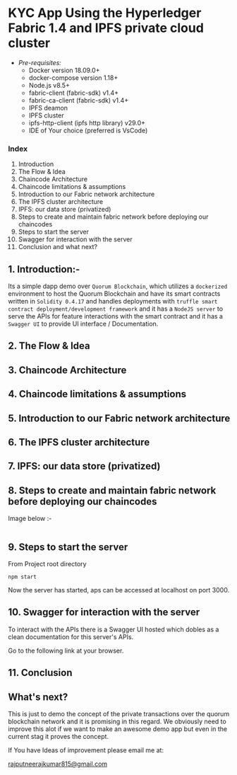 # KYC App Using the Hyperledger Fabric 1.4 and IPFS private cloud cluster

* _Pre-requisites:_
  * Docker version 18.09.0+
  * docker-compose version 1.18+ 
  * Node.js v8.5+
  * fabric-client (fabric-sdk) v1.4+
  * fabric-ca-client (fabric-sdk) v1.4+
  * IPFS deamon
  * IPFS cluster
  * ipfs-http-client (ipfs http library) v29.0+
  * IDE of Your choice (preferred is VsCode)

### Index
1. Introduction
2. The Flow & Idea
3. Chaincode Architecture
4. Chaincode limitations & assumptions
5. Introduction to our Fabric network architecture
6. The IPFS cluster architecture
7. IPFS: our data store (privatized)
8. Steps to create and maintain fabric network before deploying our chaincodes
9. Steps to start the server
10. Swagger for interaction with the server
11. Conclusion and what next?


## 1. Introduction:- 
Its a simple dapp demo over `Quorum Blockchain`, which utilizes a `dockerized` environment to host the Quorum Blockchain and have its smart contracts written in `Solidity 0.4.17` and handles deployments with `truffle smart contract deployment/development framework` and it has a `NodeJS server` to serve the APIs for feature interactions with the smart contract and it has a `Swagger UI` to provide UI interface / Documentation.

## 2. The Flow & Idea


## 3. Chaincode Architecture

## 4. Chaincode limitations & assumptions

## 5. Introduction to our Fabric network architecture

## 6. The IPFS cluster architecture

## 7. IPFS: our data store (privatized)


## 8. Steps to create and maintain fabric network before deploying our chaincodes

Image below :-

![]()


## 9. Steps to start the server

From Project root directory
```
npm start 
```
Now the server has started, aps can be accessed at localhost on port 3000.

## 10. Swagger for interaction with the server

To interact with the APIs there is a Swagger UI hosted which dobles as a clean documentation for this server's APIs.

Go to the following link at your browser.


## 11. Conclusion


##  What's next?
This is just to demo the concept of the private transactions over the quorum blockchain network and it is promising in this regard.
We obviously need to improve this alot if we want to make an awesome demo app but even in the current stag it proves the concept.

If You have Ideas of improvement please email me at:

rajputneerajkumar815@gmail.com
